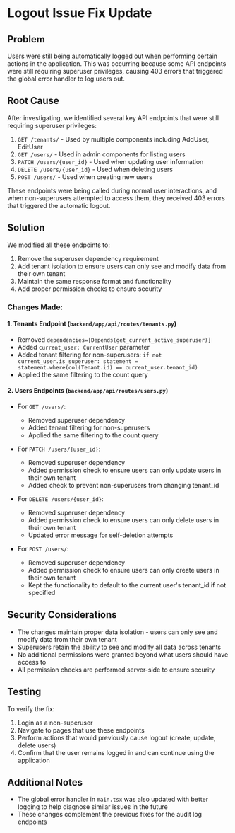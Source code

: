 # Logout Issue Fix Update

## Problem
Users were still being automatically logged out when performing certain actions in the application. This was occurring because some API endpoints were still requiring superuser privileges, causing 403 errors that triggered the global error handler to log users out.

## Root Cause
After investigating, we identified several key API endpoints that were still requiring superuser privileges:

1. `GET /tenants/` - Used by multiple components including AddUser, EditUser
2. `GET /users/` - Used in admin components for listing users
3. `PATCH /users/{user_id}` - Used when updating user information
4. `DELETE /users/{user_id}` - Used when deleting users
5. `POST /users/` - Used when creating new users

These endpoints were being called during normal user interactions, and when non-superusers attempted to access them, they received 403 errors that triggered the automatic logout.

## Solution
We modified all these endpoints to:

1. Remove the superuser dependency requirement
2. Add tenant isolation to ensure users can only see and modify data from their own tenant
3. Maintain the same response format and functionality
4. Add proper permission checks to ensure security

### Changes Made:

#### 1. Tenants Endpoint (`backend/app/api/routes/tenants.py`)
- Removed `dependencies=[Depends(get_current_active_superuser)]`
- Added `current_user: CurrentUser` parameter
- Added tenant filtering for non-superusers: `if not current_user.is_superuser: statement = statement.where(col(Tenant.id) == current_user.tenant_id)`
- Applied the same filtering to the count query

#### 2. Users Endpoints (`backend/app/api/routes/users.py`)
- For `GET /users/`:
  - Removed superuser dependency
  - Added tenant filtering for non-superusers
  - Applied the same filtering to the count query

- For `PATCH /users/{user_id}`:
  - Removed superuser dependency
  - Added permission check to ensure users can only update users in their own tenant
  - Added check to prevent non-superusers from changing tenant_id

- For `DELETE /users/{user_id}`:
  - Removed superuser dependency
  - Added permission check to ensure users can only delete users in their own tenant
  - Updated error message for self-deletion attempts

- For `POST /users/`:
  - Removed superuser dependency
  - Added permission check to ensure users can only create users in their own tenant
  - Kept the functionality to default to the current user's tenant_id if not specified

## Security Considerations
- The changes maintain proper data isolation - users can only see and modify data from their own tenant
- Superusers retain the ability to see and modify all data across tenants
- No additional permissions were granted beyond what users should have access to
- All permission checks are performed server-side to ensure security

## Testing
To verify the fix:
1. Login as a non-superuser
2. Navigate to pages that use these endpoints
3. Perform actions that would previously cause logout (create, update, delete users)
4. Confirm that the user remains logged in and can continue using the application

## Additional Notes
- The global error handler in `main.tsx` was also updated with better logging to help diagnose similar issues in the future
- These changes complement the previous fixes for the audit log endpoints 